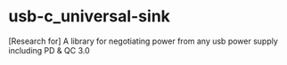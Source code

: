# usb-c_universal-sink
[Research for] A library for negotiating power from any usb power supply including PD &amp; QC 3.0
